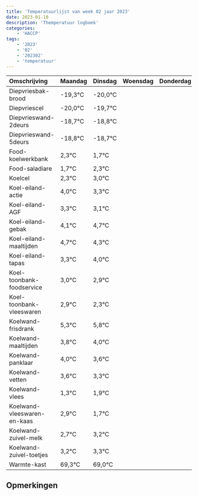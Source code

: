 ```yaml
---
title: 'Temperatuurlijst van week 02 jaar 2023'
date: 2023-01-10
description: 'Themperatuur logboek'
categories:
    - 'HACCP'
tags:
    - '2023'
    - '02'
    - '202302'
    - 'temperatuur'
---
```

|Omschrijving|Maandag|Dinsdag|Woensdag|Donderdag|Vrijdag|Zaterdag|Zondag|
|:---|:---|:---|:---|:---|:---|:---|:---|
|Diepvriesbak-brood|-19,3°C|-20,0°C| | | | | |
|Diepvriescel|-20,0°C|-19,7°C| | | | | |
|Diepvrieswand-2deurs|-18,7°C|-18,8°C| | | | | |
|Diepvrieswand-5deurs|-18,8°C|-18,7°C| | | | | |
|Food-koelwerkbank|2,3°C|1,7°C| | | | | |
|Food-saladiare|1,7°C|2,3°C| | | | | |
|Koelcel|2,3°C|3,0°C| | | | | |
|Koel-eiland-actie|4,0°C|3,3°C| | | | | |
|Koel-eiland-AGF|3,3°C|3,1°C| | | | | |
|Koel-eiland-gebak|4,1°C|4,7°C| | | | | |
|Koel-eiland-maaltijden|4,7°C|4,3°C| | | | | |
|Koel-eiland-tapas|3,3°C|4,0°C| | | | | |
|Koel-toonbank-foodservice|3,0°C|2,9°C| | | | | |
|Koel-toonbank-vleeswaren|2,9°C|2,3°C| | | | | |
|Koelwand-frisdrank|5,3°C|5,8°C| | | | | |
|Koelwand-maaltijden|3,8°C|4,0°C| | | | | |
|Koelwand-panklaar|4,0°C|3,6°C| | | | | |
|Koelwand-vetten|3,6°C|3,3°C| | | | | |
|Koelwand-vlees|1,3°C|1,9°C| | | | | |
|Koelwand-vleeswaren-en-kaas|2,9°C|1,7°C| | | | | |
|Koelwand-zuivel-melk|2,7°C|3,2°C| | | | | |
|Koelwand-zuivel-toetjes|3,2°C|3,3°C| | | | | |
|Warmte-kast|69,3°C|69,0°C| | | | | |

## Opmerkingen


